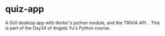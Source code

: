 # quiz-app
A GUI desktop app with tkinter's python module, and the TRIVIA API. . This is part of the Day34 of Angela Yu's Python course.
